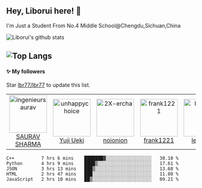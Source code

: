 ## Hey, Liborui  here! :wave: 
I'm Just a Student From No.4 Middle School@Chengdu,Sichuan,China


![Liborui's github stats](https://github-readme-stats.vercel.app/api?username=lbr77)

![Top Langs](https://github-readme-stats.vercel.app/api/top-langs/?username=lbr77&layout=compact)
---

#### :sparkles: My followers

Star [lbr77/lbr77](https://github.com/lbr77/lbr77) to update this list.

<!--START_SECTION:top-followers-->
<table>
  <tr>
    <td align="center">
      <a href="https://github.com/ingenieursaurav">
        <img src="https://avatars2.githubusercontent.com/u/11607373" width="100px;" alt="ingenieursaurav"/>
      </a>
      <br />
      <a href="https://github.com/ingenieursaurav">SAURAV SHARMA</a>
    </td>
    <td align="center">
      <a href="https://github.com/unhappychoice">
        <img src="https://avatars2.githubusercontent.com/u/5608948" width="100px;" alt="unhappychoice"/>
      </a>
      <br />
      <a href="https://github.com/unhappychoice">Yuji Ueki</a>
    </td>
    <td align="center">
      <a href="https://github.com/2X-ercha">
        <img src="https://avatars2.githubusercontent.com/u/72645310" width="100px;" alt="2X-ercha"/>
      </a>
      <br />
      <a href="https://github.com/2X-ercha">noionion</a>
    </td>
    <td align="center">
      <a href="https://github.com/frank1221">
        <img src="https://avatars2.githubusercontent.com/u/67230058" width="100px;" alt="frank1221"/>
      </a>
      <br />
      <a href="https://github.com/frank1221">frank1221</a>
    </td>
    <td align="center">
      <a href="https://github.com/leisiyu1">
        <img src="https://avatars2.githubusercontent.com/u/53390868" width="100px;" alt="leisiyu1"/>
      </a>
      <br />
      <a href="https://github.com/leisiyu1">leisiyu1</a>
    </td>
    <td align="center">
      <a href="https://github.com/chengliyi">
        <img src="https://avatars2.githubusercontent.com/u/42287615" width="100px;" alt="chengliyi"/>
      </a>
      <br />
      <a href="https://github.com/chengliyi">礼仪</a>
    </td>
  </tr>
</table>
<!--END_SECTION:top-followers-->

<!--START_SECTION:waka-->
```text
C++          7 hrs 6 mins    ███████▓░░░░░░░░░░░░░░░░░   30.10 % 
Python       4 hrs 9 mins    ████▒░░░░░░░░░░░░░░░░░░░░   17.61 % 
JSON         3 hrs 13 mins   ███▒░░░░░░░░░░░░░░░░░░░░░   13.68 % 
HTML         2 hrs 47 mins   ███░░░░░░░░░░░░░░░░░░░░░░   11.80 % 
JavaScript   2 hrs 10 mins   ██▒░░░░░░░░░░░░░░░░░░░░░░   09.21 % 
```
<!--END_SECTION:waka-->
